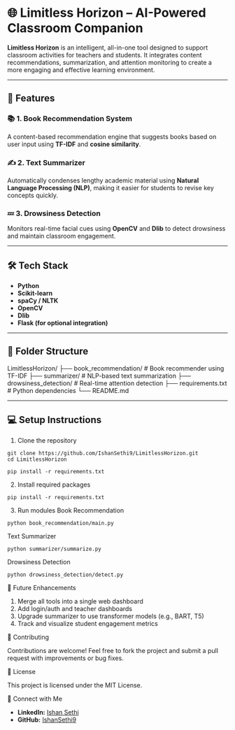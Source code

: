 # 🌐 Limitless Horizon – AI-Powered Classroom Companion

**Limitless Horizon** is an intelligent, all-in-one tool designed to support classroom activities for teachers and students. It integrates content recommendations, summarization, and attention monitoring to create a more engaging and effective learning environment.

---

## 🚀 Features

### 📚 1. Book Recommendation System
A content-based recommendation engine that suggests books based on user input using **TF-IDF** and **cosine similarity**.

### ✍️ 2. Text Summarizer
Automatically condenses lengthy academic material using **Natural Language Processing (NLP)**, making it easier for students to revise key concepts quickly.

### 💤 3. Drowsiness Detection
Monitors real-time facial cues using **OpenCV** and **Dlib** to detect drowsiness and maintain classroom engagement.

---

## 🛠️ Tech Stack

- **Python**
- **Scikit-learn**
- **spaCy / NLTK**
- **OpenCV**
- **Dlib**
- **Flask (for optional integration)**

---

## 📁 Folder Structure
LimitlessHorizon/
├── book_recommendation/ # Book recommender using TF-IDF
├── summarizer/ # NLP-based text summarization
├── drowsiness_detection/ # Real-time attention detection
├── requirements.txt # Python dependencies
└── README.md


---

## 💻 Setup Instructions

1. Clone the repository
```
git clone https://github.com/IshanSethi9/LimitlessHorizon.git
cd LimitlessHorizon

pip install -r requirements.txt

```
2. Install required packages
```
pip install -r requirements.txt
```

3. Run modules
Book Recommendation
```
python book_recommendation/main.py
```
Text Summarizer
```
python summarizer/summarize.py
```
Drowsiness Detection
```
python drowsiness_detection/detect.py
```


🌟 Future Enhancements
1. Merge all tools into a single web dashboard
2. Add login/auth and teacher dashboards
3. Upgrade summarizer to use transformer models (e.g., BART, T5)
4. Track and visualize student engagement metrics


🤝 Contributing

Contributions are welcome! Feel free to fork the project and submit a pull request with improvements or bug fixes.

📄 License

This project is licensed under the MIT License.

🔗 Connect with Me
- **LinkedIn:** [Ishan Sethi](https://www.linkedin.com/in/ishansethi09/)
- **GitHub:** [IshanSethi9](https://github.com/IshanSethi9)

